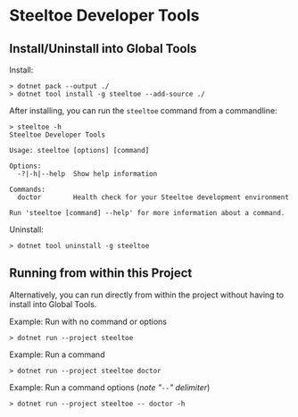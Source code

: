 # Steeltoe Developer Tools

## Install/Uninstall into Global Tools

Install:
```
> dotnet pack --output ./
> dotnet tool install -g steeltoe --add-source ./
```

After installing, you can run the `steeltoe` command from a commandline:
```
> steeltoe -h
Steeltoe Developer Tools

Usage: steeltoe [options] [command]

Options:
  -?|-h|--help  Show help information

Commands:
  doctor        Health check for your Steeltoe development environment

Run 'steeltoe [command] --help' for more information about a command.
```

Uninstall:
```
> dotnet tool uninstall -g steeltoe
```


## Running from within this Project

Alternatively, you can run directly from within the project without having to install into Global Tools.

Example: Run with no command or options
```
> dotnet run --project steeltoe
```

Example: Run a command
```
> dotnet run --project steeltoe doctor
```

Example: Run a command options (_note "`--`" delimiter_)
```
> dotnet run --project steeltoe -- doctor -h
```

